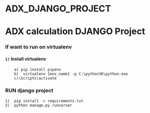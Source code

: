 # ADX_DJANGO_PROJECT


# 	ADX calculation DJANGO Project
### if want to run on virtualenv
####  `1)` Install **virtualenv**
		a) pip install pipenv
		b)	virtualenv {env_name} -p C:\python36\python.exe 
		c)\Scripts\activate
	

### RUN django project
	1)  pip install -r requirements.txt
	2) 	python manage.py runserver
